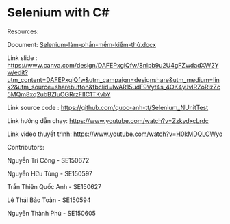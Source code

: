 # Selenium with C# 
Resources:

Document: [Selenium-làm-phần-mềm-kiểm-thử.docx](https://github.com/tri-cong/Thuyet-trinh/files/9080855/Selenium-lam-ph.n-m.m-ki.m-th.docx)

Link slide : https://www.canva.com/design/DAFEPxgiQfw/8nipb9u2U4gFZwdadXW2Yw/edit?utm_content=DAFEPxgiQfw&utm_campaign=designshare&utm_medium=link2&utm_source=sharebutton&fbclid=IwAR15udF9Vyt4s_4OK4yJvlRZoRizZc5MQm8xq2ubBZIuOGRrzFIIC1TKvbY

Link source code : https://github.com/quoc-anh-tt/Selenium_NUnitTest
 
Link hướng dẫn chạy: https://www.youtube.com/watch?v=ZzkydxcLrdc

Link video thuyết trình: https://www.youtube.com/watch?v=H0kMDQLOWyo
 
Contributors:

Nguyễn Trí Công - SE150672

Nguyễn Hữu Tùng - SE150597

Trần Thiên Quốc Anh - SE150627

Lê Thái Bảo Toàn - SE150594

Nguyễn Thành Phú - SE150605
